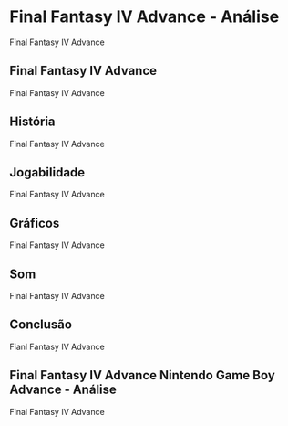 ---
---

# Final Fantasy IV Advance - Análise

Final Fantasy IV Advance

## Final Fantasy IV Advance

Final Fantasy IV Advance

## História

Final Fantasy IV Advance

## Jogabilidade

Final Fantasy IV Advance

## Gráficos

Final Fantasy IV Advance

## Som

Final Fantasy IV Advance

## Conclusão

Fianl Fantasy IV Advance

## Final Fantasy IV Advance Nintendo Game Boy Advance - Análise

Final Fantasy IV Advance
